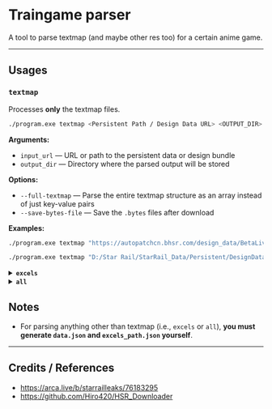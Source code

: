 # Traingame parser

A tool to parse textmap (and maybe other res too) for a certain anime game.

---

## Usages

### `textmap`

Processes **only** the textmap files.

```bash
./program.exe textmap <Persistent Path / Design Data URL> <OUTPUT_DIR> [OPTIONS]
```

**Arguments:**

- `input_url` — URL or path to the persistent data or design bundle
- `output_dir` — Directory where the parsed output will be stored

**Options:**

- `--full-textmap` — Parse the entire textmap structure as an array instead of just key-value pairs
- `--save-bytes-file` — Save the `.bytes` files after download

**Examples:**

```bash
./program.exe textmap "https://autopatchcn.bhsr.com/design_data/BetaLive/output_10494861_2ed49bac2846_b7f8d02fced269" output/
```

```bash
./program.exe textmap "D:/Star Rail/StarRail_Data/Persistent/DesignData/Windows" output/
```

<details>
<summary><strong><code>excels</code></strong></summary>

### `excels`

Processes the Excel & Textmaps files

```bash
./program.exe excels <DATA_JSON> <EXCEL_PATH_JSON> <Persistent Path / Design Data URL> <OUTPUT_DIR> [OPTIONS]
```

**Arguments:**

- `data_json` — Path to `data.json` schema
- `excel_path_json` — JSON file that maps Excel types to file paths
- `input_url` — URL or path to the persistent data
- `output_dir` — Output folder for processed files

**Options:**

- `--full-textmap` — Enable full textmap parsing if needed for linked data
- `--save-bytes-file` — Save original `.bytes` files
- `--log-error` — Output all encountered errors to the console
- `--config-paths <PATH>` — Optional extra config files (in JSON) for parsing additional types

**Examples:**

```bash
./program.exe excels data.json excels_path.json https://autopatchcn.bhsr.com/design_data/BetaLive/output_10494861_2ed49bac2846_b7f8d02fced269 output/ --log-error --save-bytes-file
```

```bash
./program.exe excels data.json excels_path.json "D:/Star Rail/StarRail_Data/Persistent/DesignData/Windows" output/ --log-error --save-bytes-file
```

</details>

<details>
<summary><strong><code>all</code></strong></summary>

### `all`

Processes Textmap, Excels, and Config files

```bash
./program.exe all <DATA_JSON> <EXCEL_PATH_JSON> <Persistent Path / Design Data URL> <OUTPUT_DIR> [OPTIONS]
```

Accepts the **same arguments and options** as the `excels` command.

**Examples:**

```bash
./program.exe all data.json excels_path.json "https://autopatchcn.bhsr.com/design_data/BetaLive/output_10494861_2ed49bac2846_b7f8d02fced269" output/ --full-textmap --log-error
```

```bash
./program.exe all data.json excels_path.json "D:/Star Rail/StarRail_Data/Persistent/DesignData/Windows" output/ --full-textmap --log-error
```

</details>

## Notes

- For parsing anything other than textmap (i.e., `excels` or `all`), **you must generate `data.json` and `excels_path.json` yourself**.

---

## Credits / References

- https://arca.live/b/starrailleaks/76183295
- https://github.com/Hiro420/HSR_Downloader
